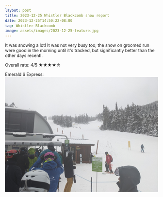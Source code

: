 ```yaml
---
layout: post
title: 2023-12-25 Whistler Blackcomb snow report
date: 2023-12-25T14:50:22-08:00
tag: Whistler Blackcomb
image: assets/images/2023-12-25-feature.jpg
---
```

It was snowing a lot! It was not very busy too; the snow on groomed run were good in the morning until it's tracked, but significantly better than the other days recentl.

Overall rate: 4/5 ★★★★☆

Emerald 6 Express:
![](/assets/images/2023-12-25-emerald-6-express.jpg)
